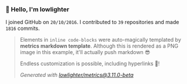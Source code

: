 ### 👋 Hello, I'm lowlighter

I joined GitHub on `20/10/2016`.
I contributed to `39` repositories and made `1816` commits.

> Elements in `inline code-blocks` were auto-magically templated by **metrics markdown template**.
> Although this is rendered as a PNG image in this example, it'll actually push markdown 😎
>
> Endless customization is possible, including hyperlinks 🎉!
>
> *Generated with [lowlighter/metrics@3.11.0-beta](https://github.com/lowlighter/metrics)*
